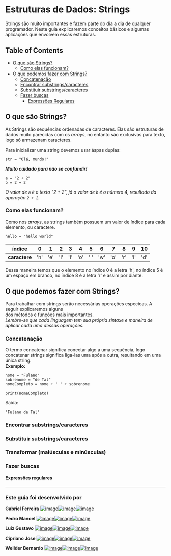 # Estruturas de Dados: Strings

Strings são muito importantes e fazem parte do dia a dia de qualquer programador. Neste guia explicaremos conceitos básicos e algumas aplicações que envolvem essas estruturas.

## Table of Contents

- [O que são Strings?](#what)
  - [Como elas funcionam?](#how)
- [O que podemos fazer com Strings?](#can-do)
  - [Concatenação](#concat)
  - [Encontrar substrings/caracteres](#find)
  - [Substituir substrings/caracteres](#replace)
  - [Fazer buscas](#search)
    - [Expressões Regulares](#regex)

## **O que são Strings?** <a name="what"></a>

As Strings são sequências ordenadas de caracteres. Elas são estruturas de dados muito parecidas com os _arrays_, no entanto são exclusivas para texto, logo só armazenam caracteres.

Para inicializar uma string devemos usar áspas duplas:

```pseudo
str = "Olá, mundo!"
```

**_Muito cuidado para não se confundir!_**

```pseudo
a = "2 + 2"
b = 2 + 2
```

_O valor de `a` é o texto "2 + 2", já o valor de `b` é o número 4, resultado da operação `2 + 2`._

### **Como elas funcionam?** <a name="how"></a>

Como nos _arrays_, as strings também possuem um valor de índice para cada elemento, ou caractere.

```pseudo
hello = "hello world"
```

|  **índice**   |  0  |  1  |  2  |  3  |  4  |  5  |  6  |  7  |  8  |  9  | 10  |
| :-----------: | :-: | :-: | :-: | :-: | :-: | :-: | :-: | :-: | :-: | :-: | :-: |
| **caractere** | 'h' | 'e' | 'l' | 'l' | 'o' | ' ' | 'w' | 'o' | 'r' | 'l' | 'd' |

Dessa maneira temos que o elemento no índice 0 é a letra 'h', no índice 5 é um espaço em branco, no índice 8 é a letra 'r' e assim por diante.

## **O que podemos fazer com Strings?** <a name="can-do"></a>

Para trabalhar com strings serão necessárias operações especícas. A seguir explicaremos alguns  
dos métodos e funções mais importantes.  
_Lembre-se que cada linguagem tem sua própria sintaxe e maneira de aplicar cada uma dessas operações._

### **Concatenação** <a name="concat"></a>

O termo concatenar significa conectar algo a uma sequência, logo concatenar strings significa liga-las uma após a outra, resultando em uma única string.  
**Exemplo:**
```pseudo
nome = "Fulano"
sobrenome = "de Tal"
nomeCompleto = nome + ' ' + sobrenome

print(nomeCompleto)
```
Saída:
```
"Fulano de Tal"
```

### Encontrar substrings/caracteres <a name="find"></a>

### Substituir substrings/caracteres <a name="replace"></a>

### Transformar (maiúsculas e minúsculas) <a name="transform"></a>

### Fazer buscas <a name="search"></a>

#### Expressões regulares <a name="regex"></a>

---

### Este guia foi desenvolvido por

**Gabriel Ferreira**
[![image](https://img.shields.io/badge/GitHub-100000?style=for-the-badge&logo=github&logoColor=white)](https://github.com/ufgabiira)[![image](https://img.shields.io/badge/Twitter-1DA1F2?style=for-the-badge&logo=twitter&logoColor=white)](https://twitter.com/gab_iira)[![image](https://img.shields.io/badge/Instagram-E4405F?style=for-the-badge&logo=instagram&logoColor=white)](https://instagram.com/gabriel_ffreire)

**Pedro Manoel**
[![image](https://img.shields.io/badge/GitHub-100000?style=for-the-badge&logo=github&logoColor=white)](https://github.com/)[![image](https://img.shields.io/badge/Twitter-1DA1F2?style=for-the-badge&logo=twitter&logoColor=white)](https://twitter.com/)[![image](https://img.shields.io/badge/Instagram-E4405F?style=for-the-badge&logo=instagram&logoColor=white)](https://instagram.com/)

**Luiz Gustavo**
[![image](https://img.shields.io/badge/GitHub-100000?style=for-the-badge&logo=github&logoColor=white)](https://github.com/)[![image](https://img.shields.io/badge/Twitter-1DA1F2?style=for-the-badge&logo=twitter&logoColor=white)](https://twitter.com/)[![image](https://img.shields.io/badge/Instagram-E4405F?style=for-the-badge&logo=instagram&logoColor=white)](https://instagram.com/)

**Cipriano Jose**
[![image](https://img.shields.io/badge/GitHub-100000?style=for-the-badge&logo=github&logoColor=white)](https://github.com/)[![image](https://img.shields.io/badge/Twitter-1DA1F2?style=for-the-badge&logo=twitter&logoColor=white)](https://twitter.com/)[![image](https://img.shields.io/badge/Instagram-E4405F?style=for-the-badge&logo=instagram&logoColor=white)](https://instagram.com/)

**Wellder Bernardo**
[![image](https://img.shields.io/badge/GitHub-100000?style=for-the-badge&logo=github&logoColor=white)](https://github.com/)[![image](https://img.shields.io/badge/Twitter-1DA1F2?style=for-the-badge&logo=twitter&logoColor=white)](https://twitter.com/)[![image](https://img.shields.io/badge/Instagram-E4405F?style=for-the-badge&logo=instagram&logoColor=white)](https://instagram.com/)
